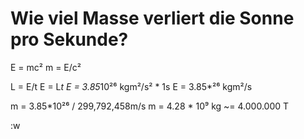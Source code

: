 # Wie viel Masse verliert die Sonne pro Sekunde?

E = mc²
m = E/c²

L = E/t
E = L*t
E = 3.85*10²⁶ kgm²/s² * 1s
E = 3.85*²⁶ kgm²/s

m = 3.85*10²⁶ / 299,792,458m/s
m = 4.28 * 10⁹ kg
 ~= 4.000.000 T

:w
